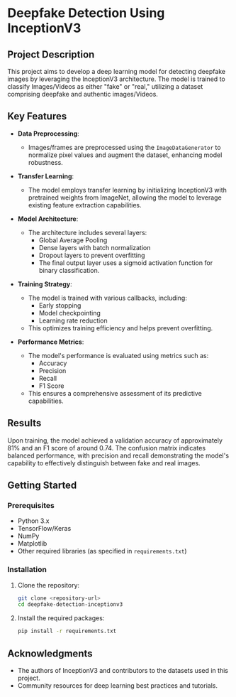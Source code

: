 # Deepfake Detection Using InceptionV3

## Project Description
This project aims to develop a deep learning model for detecting deepfake images by leveraging the InceptionV3 architecture. The model is trained to classify Images/Videos as either "fake" or "real," utilizing a dataset comprising deepfake and authentic images/Videos.

## Key Features
- **Data Preprocessing**: 
  - Images/frames are preprocessed using the `ImageDataGenerator` to normalize pixel values and augment the dataset, enhancing model robustness.

- **Transfer Learning**: 
  - The model employs transfer learning by initializing InceptionV3 with pretrained weights from ImageNet, allowing the model to leverage existing feature extraction capabilities.

- **Model Architecture**: 
  - The architecture includes several layers:
    - Global Average Pooling
    - Dense layers with batch normalization
    - Dropout layers to prevent overfitting
    - The final output layer uses a sigmoid activation function for binary classification.

- **Training Strategy**: 
  - The model is trained with various callbacks, including:
    - Early stopping
    - Model checkpointing
    - Learning rate reduction
  - This optimizes training efficiency and helps prevent overfitting.

- **Performance Metrics**: 
  - The model's performance is evaluated using metrics such as:
    - Accuracy
    - Precision
    - Recall
    - F1 Score
  - This ensures a comprehensive assessment of its predictive capabilities.

## Results
Upon training, the model achieved a validation accuracy of approximately 81% and an F1 score of around 0.74. The confusion matrix indicates balanced performance, with precision and recall demonstrating the model's capability to effectively distinguish between fake and real images.

## Getting Started

### Prerequisites
- Python 3.x
- TensorFlow/Keras
- NumPy
- Matplotlib
- Other required libraries (as specified in `requirements.txt`)

### Installation
1. Clone the repository:
   ```bash
   git clone <repository-url>
   cd deepfake-detection-inceptionv3
   ```

2. Install the required packages:
   ```bash
   pip install -r requirements.txt
   ```
   
## Acknowledgments
- The authors of InceptionV3 and contributors to the datasets used in this project.
- Community resources for deep learning best practices and tutorials.
